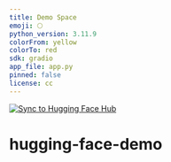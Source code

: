 ```yaml
---
title: Demo Space
emoji: 🌕
python_version: 3.11.9
colorFrom: yellow
colorTo: red
sdk: gradio
app_file: app.py
pinned: false
license: cc
---
```


[![Sync to Hugging Face Hub](https://github.com/jsandino/hugging-face-demo/actions/workflows/main.yml/badge.svg)](https://github.com/jsandino/hugging-face-demo/actions/workflows/main.yml)

# hugging-face-demo